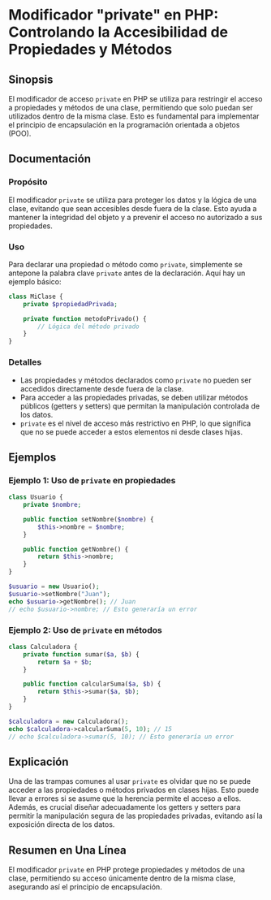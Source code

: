 <!--
Meta Description: # Modificador "private" en PHP: Controlando la Accesibilidad de Propiedades y Métodos ## Sinopsis El modificador de acceso `private` en PHP se utiliza...
Meta Keywords: private, propiedades, php, métodos, clase
-->

# Modificador "private" en PHP: Controlando la Accesibilidad de Propiedades y Métodos

## Sinopsis
El modificador de acceso `private` en PHP se utiliza para restringir el acceso a propiedades y métodos de una clase, permitiendo que solo puedan ser utilizados dentro de la misma clase. Esto es fundamental para implementar el principio de encapsulación en la programación orientada a objetos (POO).

## Documentación
### Propósito
El modificador `private` se utiliza para proteger los datos y la lógica de una clase, evitando que sean accesibles desde fuera de la clase. Esto ayuda a mantener la integridad del objeto y a prevenir el acceso no autorizado a sus propiedades.

### Uso
Para declarar una propiedad o método como `private`, simplemente se antepone la palabra clave `private` antes de la declaración. Aquí hay un ejemplo básico:

```php
class MiClase {
    private $propiedadPrivada;

    private function metodoPrivado() {
        // Lógica del método privado
    }
}
```

### Detalles
- Las propiedades y métodos declarados como `private` no pueden ser accedidos directamente desde fuera de la clase.
- Para acceder a las propiedades privadas, se deben utilizar métodos públicos (getters y setters) que permitan la manipulación controlada de los datos.
- `private` es el nivel de acceso más restrictivo en PHP, lo que significa que no se puede acceder a estos elementos ni desde clases hijas.

## Ejemplos
### Ejemplo 1: Uso de `private` en propiedades

```php
class Usuario {
    private $nombre;

    public function setNombre($nombre) {
        $this->nombre = $nombre;
    }

    public function getNombre() {
        return $this->nombre;
    }
}

$usuario = new Usuario();
$usuario->setNombre("Juan");
echo $usuario->getNombre(); // Juan
// echo $usuario->nombre; // Esto generaría un error
```

### Ejemplo 2: Uso de `private` en métodos

```php
class Calculadora {
    private function sumar($a, $b) {
        return $a + $b;
    }

    public function calcularSuma($a, $b) {
        return $this->sumar($a, $b);
    }
}

$calculadora = new Calculadora();
echo $calculadora->calcularSuma(5, 10); // 15
// echo $calculadora->sumar(5, 10); // Esto generaría un error
```

## Explicación
Una de las trampas comunes al usar `private` es olvidar que no se puede acceder a las propiedades o métodos privados en clases hijas. Esto puede llevar a errores si se asume que la herencia permite el acceso a ellos. Además, es crucial diseñar adecuadamente los getters y setters para permitir la manipulación segura de las propiedades privadas, evitando así la exposición directa de los datos.

## Resumen en Una Línea
El modificador `private` en PHP protege propiedades y métodos de una clase, permitiendo su acceso únicamente dentro de la misma clase, asegurando así el principio de encapsulación.